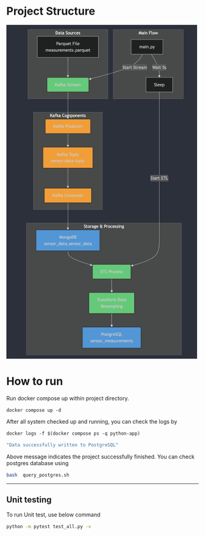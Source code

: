 # Project Structure

<img src="solution-files/Diagram.png" width="500">

# How to run

Run docker compose up within project directory.

```docker
docker compose up -d
```

After all system checked up and running, you can check the logs by

```docker
docker logs -f $(docker compose ps -q python-app)
```

```bash
"Data successfully written to PostgreSQL"
```

Above message indicates the project successfully finished. You can check postgres database using

```bash
bash  query_postgres.sh
```

---

## Unit testing

To run Unit test, use below command

```bash
python -m pytest test_all.py -v
```
